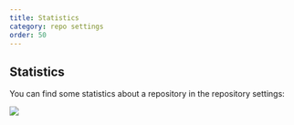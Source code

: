 ```yaml
---
title: Statistics
category: repo settings
order: 50
---
```


## Statistics

You can find some statistics about a repository in the repository settings:

![](/img/repo_settings_stats.png)

